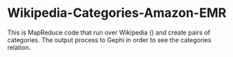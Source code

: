 # Wikipedia-Categories-Amazon-EMR
This is MapReduce code that run over Wikipedia () and create pairs of categories.
The output process to Gephi in order to see the categories relation.
